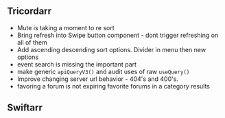 Tricordarr
----------
* Mute is taking a moment to re sort
* Bring refresh into Swipe button component - dont trigger refreshing on all of them
* Add ascending descending sort options. Divider in menu then new options
* event search is missing the important part
* make generic `apiQueryV3()` and audit uses of raw `useQuery()`
* Improve changing server url behavior - 404's and 400's.
* favoring a forum is not expiring favorite forums in a category results

Swiftarr
--------
